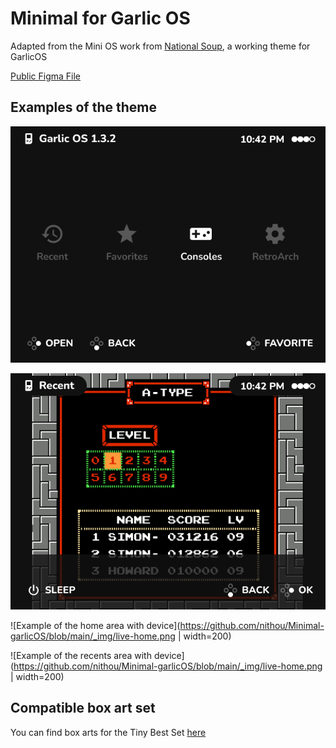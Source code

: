 # Minimal for Garlic OS

Adapted from the Mini OS work from [National Soup](https://github.com/OnionUI/Themes/commits/main/themes/mini.os%20by%20nationalsoup), a working theme for GarlicOS

[Public Figma File](https://www.figma.com/community/file/1219968948888512600)

## Examples of the theme

![Example of the theme](https://github.com/nithou/Minimal-garlicOS/blob/main/_img/theme-example.png)

![Example of the recents area](https://github.com/nithou/Minimal-garlicOS/blob/main/_img/recent-example.png)

![Example of the home area with device](https://github.com/nithou/Minimal-garlicOS/blob/main/_img/live-home.png | width=200)

![Example of the recents area with device](https://github.com/nithou/Minimal-garlicOS/blob/main/_img/live-home.png | width=200)

## Compatible box art set

You can find box arts for the Tiny Best Set [here](https://drive.google.com/file/d/1vChA5Y56JDsHxo3Bm4170IKsYq5uemCO/view?usp=sharing)
